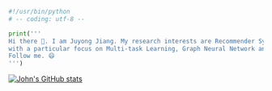 ```python
#!/usr/bin/python
# -- coding: utf-8 --

print('''
Hi there 👋. I am Juyong Jiang. My research interests are Recommender Systems and Natural Language Processing, 
with a particular focus on Multi-task Learning, Graph Neural Network and Dense Retrieval.
Follow me. 😄
''')
```
[![John's GitHub stats](https://github-readme-stats.vercel.app/api?username=juyongjiang&show_icons=true)](https://github.com/anuraghazra/github-readme-stats)
